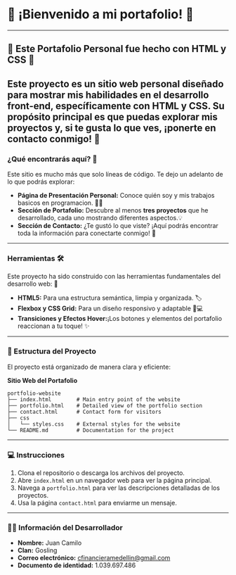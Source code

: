 # 🚀 ¡Bienvenido a mi portafolio! 🚀
---
## 🌟 Este Portafolio Personal fue hecho con HTML y CSS 🌟

Este proyecto es un **sitio web personal** diseñado para mostrar mis habilidades en el desarrollo front-end, específicamente con **HTML y CSS**. Su propósito principal es que puedas explorar mis proyectos y, si te gusta lo que ves, ¡ponerte en contacto conmigo! 📩
---
### ¿Qué encontrarás aquí? 🤔

Este sitio es mucho más que solo líneas de código. Te dejo un adelanto de lo que podrás explorar:

* **Página de Presentación Personal:** Conoce quién soy y mis trabajos basicos en programacion. 🙋‍♂️
* **Sección de Portafolio:** Descubre al menos **tres proyectos** que he desarrollado, cada uno mostrando diferentes aspectos.💡
* **Sección de Contacto:** ¿Te gustó lo que viste? ¡Aquí podrás encontrar toda la información para conectarte conmigo! 🤝
---
### Herramientas 🛠️

Este proyecto ha sido construido con las herramientas fundamentales del desarrollo web: 🎨

* **HTML5:** Para una estructura semántica, limpia y organizada. 🏷️ 
* **Flexbox y CSS Grid:** Para un diseño responsivo y adaptable 📱💻 
* **Transiciones y Efectos Hover:**¡Los botones y elementos del portafolio reaccionan a tu toque! ✨

---

### 📂 Estructura del Proyecto

El proyecto está organizado de manera clara y eficiente:  

**Sitio Web del Portafolio**
```
portfolio-website
├── index.html        # Main entry point of the website
├── portfolio.html    # Detailed view of the portfolio section
├── contact.html      # Contact form for visitors
├── css
│   └── styles.css    # External styles for the website
└── README.md         # Documentation for the project
```

---

### 💻 Instrucciones

1. Clona el repositorio o descarga los archivos del proyecto.  
2. Abre `index.html` en un navegador web para ver la página principal.  
3. Navega a `portfolio.html` para ver las descripciones detalladas de los proyectos.  
4. Usa la página `contact.html` para enviarme un mensaje.

---

### 🙋‍♂️ Información del Desarrollador

- **Nombre:** Juan Camilo  
- **Clan:** Gosling  
- **Correo electrónico:** cfinancieramedellin@gmail.com  
- **Documento de identidad:** 1.039.697.486

